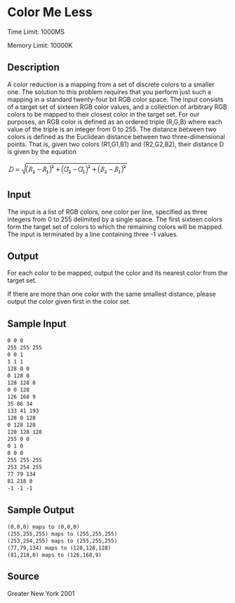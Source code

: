# Color Me Less

Time Limit: 1000MS

Memory Limit: 10000K


## Description

A color reduction is a mapping from a set of discrete colors to a smaller one. The solution to this problem requires that you perform just such a mapping in a standard twenty-four bit RGB color space. The input consists of a target set of sixteen RGB color values, and a collection of arbitrary RGB colors to be mapped to their closest color in the target set. For our purposes, an RGB color is defined as an ordered triple (R,G,B) where each value of the triple is an integer from 0 to 255. The distance between two colors is defined as the Euclidean distance between two three-dimensional points. That is, given two colors (R1,G1,B1) and (R2,G2,B2), their distance D is given by the equation

![](color.gif)

## Input

The input is a list of RGB colors, one color per line, specified as three integers from 0 to 255 delimited by a single space. The first sixteen colors form the target set of colors to which the remaining colors will be mapped. The input is terminated by a line containing three -1 values.


## Output

For each color to be mapped, output the color and its nearest color from the target set.

If there are more than one color with the same smallest distance, please output the color given first in the color set.


## Sample Input

```
0 0 0
255 255 255
0 0 1
1 1 1
128 0 0
0 128 0
128 128 0
0 0 128
126 168 9
35 86 34
133 41 193
128 0 128
0 128 128
128 128 128
255 0 0
0 1 0
0 0 0
255 255 255
253 254 255
77 79 134
81 218 0
-1 -1 -1
```


## Sample Output

```
(0,0,0) maps to (0,0,0)
(255,255,255) maps to (255,255,255)
(253,254,255) maps to (255,255,255)
(77,79,134) maps to (128,128,128)
(81,218,0) maps to (126,168,9)
```


## Source

Greater New York 2001
